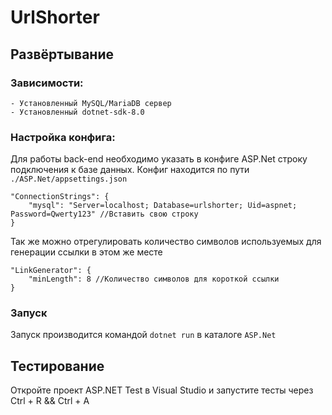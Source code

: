 # UrlShorter

## Развёртывание

### Зависимости:
    - Установленный MySQL/MariaDB сервер
    - Установленный dotnet-sdk-8.0
### Настройка конфига:
Для работы back-end необходимо указать в конфиге ASP.Net строку подключения к базе данных. Конфиг находится по пути <code>./ASP.Net/appsettings.json</code>
    
    "ConnectionStrings": {
        "mysql": "Server=localhost; Database=urlshorter; Uid=aspnet; Password=Qwerty123" //Вставить свою строку
    }
Так же можно отрегулировать количество символов используемых для генерации ссылки в этом же месте

    "LinkGenerator": {
        "minLength": 8 //Количество символов для короткой ссылки
    }
### Запуск
Запуск производится командой <code>dotnet run</code> в каталоге <code>ASP.Net</code>
## Тестирование
Откройте проект ASP.NET Test в Visual Studio и запустите тесты через Ctrl + R && Ctrl + A
